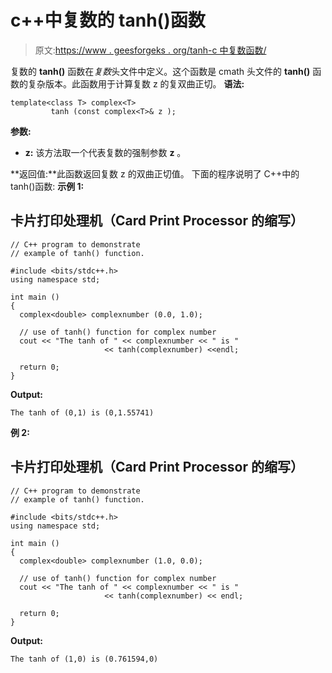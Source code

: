 # c++中复数的 tanh()函数

> 原文:[https://www . geesforgeks . org/tanh-c 中复数函数/](https://www.geeksforgeeks.org/tanh-function-for-complex-number-in-c/)

复数的 **tanh()** 函数在*复数*头文件中定义。这个函数是 cmath 头文件的 **tanh()** 函数的复杂版本。此函数用于计算复数 z 的复双曲正切。
**语法:**

```
template<class T> complex<T> 
         tanh (const complex<T>& z );
```

**参数:**

*   **z:** 该方法取一个代表复数的强制参数 **z** 。

**返回值:**此函数返回复数 z 的双曲正切值。
下面的程序说明了 C++中的 tanh()函数:
**示例 1:**

## 卡片打印处理机（Card Print Processor 的缩写）

```
// C++ program to demonstrate
// example of tanh() function.

#include <bits/stdc++.h>
using namespace std;

int main ()
{
  complex<double> complexnumber (0.0, 1.0);

  // use of tanh() function for complex number
  cout << "The tanh of " << complexnumber << " is "
                     << tanh(complexnumber) <<endl;

  return 0;
}
```

**Output:** 

```
The tanh of (0,1) is (0,1.55741)
```

**例 2:**

## 卡片打印处理机（Card Print Processor 的缩写）

```
// C++ program to demonstrate
// example of tanh() function.

#include <bits/stdc++.h>
using namespace std;

int main ()
{
  complex<double> complexnumber (1.0, 0.0);

  // use of tanh() function for complex number
  cout << "The tanh of " << complexnumber << " is "
                     << tanh(complexnumber) << endl;

  return 0;
}
```

**Output:** 

```
The tanh of (1,0) is (0.761594,0)
```